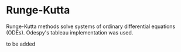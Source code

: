 # Runge-Kutta
Runge-Kutta methods solve systems of ordinary differential equations (ODEs). Odespy's tableau implementation was used.

to be added
